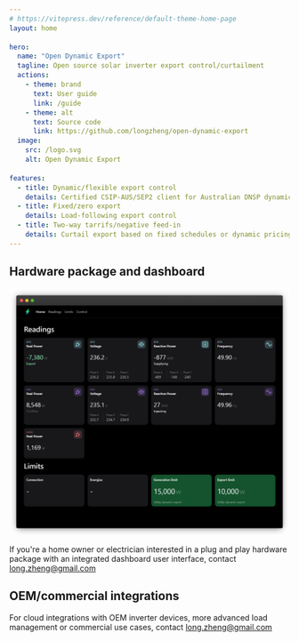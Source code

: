 ```yaml
---
# https://vitepress.dev/reference/default-theme-home-page
layout: home

hero:
  name: "Open Dynamic Export"
  tagline: Open source solar inverter export control/curtailment
  actions:
    - theme: brand
      text: User guide
      link: /guide
    - theme: alt
      text: Source code
      link: https://github.com/longzheng/open-dynamic-export
  image:
    src: /logo.svg
    alt: Open Dynamic Export

features:
  - title: Dynamic/flexible export control
    details: Certified CSIP-AUS/SEP2 client for Australian DNSP dynamic connections 
  - title: Fixed/zero export
    details: Load-following export control
  - title: Two-way tarrifs/negative feed-in
    details: Curtail export based on fixed schedules or dynamic pricing
---
```


## Hardware package and dashboard

<div class="img-dashboard">

![Dashboard UI](./dashboard.png)

</div>

If you're a home owner or electrician interested in a plug and play hardware package with an integrated dashboard user interface, contact long.zheng@gmail.com

## OEM/commercial integrations

For cloud integrations with OEM inverter devices, more advanced load management or commercial use cases, contact long.zheng@gmail.com

<style>
:root {
  --vp-home-hero-name-color: transparent !important;
  --vp-home-hero-name-background: -webkit-linear-gradient(120deg, #42F35D 30%, #10D9DC) !important;

  --vp-home-hero-image-background-image: linear-gradient(-45deg, #42F35D33 50%, #10D9DC33 50%) !important;
  --vp-home-hero-image-filter: blur(56px) !important;
}

.VPImage.image-src {
  width: 100%; 
}

.img-dashboard {
    img {
      max-width: min(600px, 100%);
      margin: 0 auto;
    }
  }

@media (min-width: 1100px) {
  .img-dashboard {
    float: right;
    position: relative;
    z-index: 1;
    top: -110px;

    img {
      width: 500px;
    }
  }
}

</style>